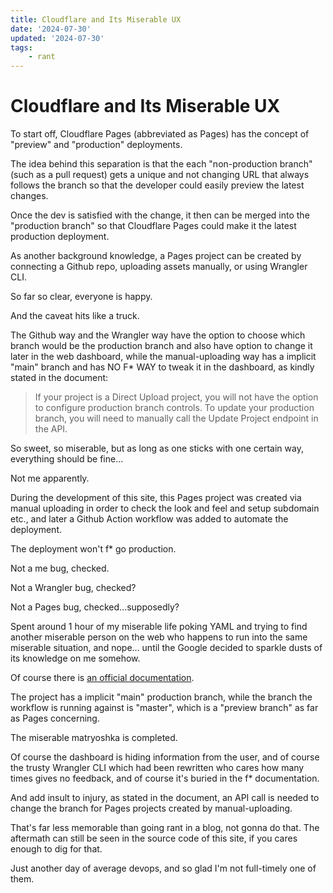 ```yaml
---
title: Cloudflare and Its Miserable UX
date: '2024-07-30'
updated: '2024-07-30'
tags:
    - rant
---
```


# Cloudflare and Its Miserable UX

To start off, Cloudflare Pages (abbreviated as Pages)
has the concept of "preview" and "production" deployments.

The idea behind this separation is that the each "non-production branch"
(such as a pull request) gets a unique and not changing URL that always follows
the branch so that the developer could easily preview the latest changes.

Once the dev is satisfied with the change, it then can be merged into the
"production branch" so that Cloudflare Pages could make it the latest production deployment.

As another background knowledge, a Pages project can be created by
connecting a Github repo, uploading assets manually, or using Wrangler CLI.

So far so clear, everyone is happy.

And the caveat hits like a truck.

The Github way and the Wrangler way have the option to choose which branch
would be the production branch and also have option to change it later
in the web dashboard, while the manual-uploading way has a implicit "main" branch
and has NO F* WAY to tweak it in the dashboard, as kindly stated in the document:

> If your project is a Direct Upload project, you will not have the option to configure production branch controls. To update your production branch, you will need to manually call the Update Project
endpoint in the API.

So sweet, so miserable, but as long as one sticks with one certain way,
everything should be fine...

Not me apparently.

During the development of this site, this Pages project was created via manual uploading
in order to check the look and feel and setup subdomain etc., and later
a Github Action workflow was added to automate the deployment.

The deployment won't f* go production.

Not a me bug, checked.

Not a Wrangler bug, checked?

Not a Pages bug, checked...supposedly?

Spent around 1 hour of my miserable life poking YAML and trying to find
another miserable person on the web who happens to run into the same miserable situation,
and nope... until the Google decided to sparkle dusts of its knowledge on me somehow.

Of course there is [an official documentation](https://developers.cloudflare.com/pages/configuration/branch-build-controls/).

The project has a implicit "main" production branch,
while the branch the workflow is running against is "master",
which is a "preview branch" as far as Pages concerning.

The miserable matryoshka is completed.

Of course the dashboard is hiding information from the user,
and of course the trusty Wrangler CLI which had been rewritten
who cares how many times gives no feedback,
and of course it's buried in the f* documentation.

And add insult to injury, as stated in the document, an API call is needed
to change the branch for Pages projects created by manual-uploading.

That's far less memorable than going rant in a blog, not gonna do that.
The aftermath can still be seen in the source code of this site,
if you cares enough to dig for that.

Just another day of average devops, and so glad I'm not full-timely one of them.
